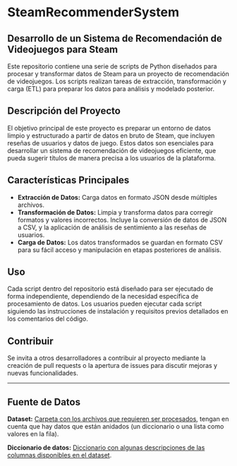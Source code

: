 # SteamRecommenderSystem
## Desarrollo de un Sistema de Recomendación de Videojuegos para Steam

Este repositorio contiene una serie de scripts de Python diseñados para procesar y transformar datos de Steam para un proyecto de recomendación de videojuegos. Los scripts realizan tareas de extracción, transformación y carga (ETL) para preparar los datos para análisis y modelado posterior.

## Descripción del Proyecto

El objetivo principal de este proyecto es preparar un entorno de datos limpio y estructurado a partir de datos en bruto de Steam, que incluyen reseñas de usuarios y datos de juego. Estos datos son esenciales para desarrollar un sistema de recomendación de videojuegos eficiente, que pueda sugerir títulos de manera precisa a los usuarios de la plataforma.

## Características Principales

- **Extracción de Datos:** Carga datos en formato JSON desde múltiples archivos.
- **Transformación de Datos:** Limpia y transforma datos para corregir formatos y valores incorrectos. Incluye la conversión de datos de JSON a CSV, y la aplicación de análisis de sentimiento a las reseñas de usuarios.
- **Carga de Datos:** Los datos transformados se guardan en formato CSV para su fácil acceso y manipulación en etapas posteriores de análisis.

## Uso

Cada script dentro del repositorio está diseñado para ser ejecutado de forma independiente, dependiendo de la necesidad específica de procesamiento de datos. Los usuarios pueden ejecutar cada script siguiendo las instrucciones de instalación y requisitos previos detallados en los comentarios del código.

## Contribuir

Se invita a otros desarrolladores a contribuir al proyecto mediante la creación de pull requests o la apertura de issues para discutir mejoras y nuevas funcionalidades.

---

## Fuente de Datos

**Dataset:** [Carpeta con los archivos que requieren ser procesados](https://drive.google.com/drive/folders/1HqBG2-sUkz_R3h1dZU5F2uAzpRn7BSpj), tengan en cuenta que hay datos que están anidados (un diccionario o una lista como valores en la fila).

**Diccionario de datos:** [Diccionario con algunas descripciones de las columnas disponibles en el dataset](https://docs.google.com/spreadsheets/d/1-t9HLzLHIGXvliq56UE_gMaWBVTPfrlTf2D9uAtLGrk/edit?usp=drive_link).

